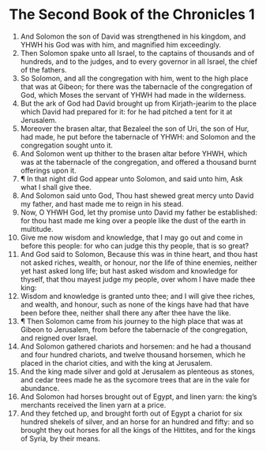 ﻿# The Second Book of the Chronicles 1
1. And Solomon the son of David was strengthened in his kingdom, and YHWH his God was with him, and magnified him exceedingly. 
2. Then Solomon spake unto all Israel, to the captains of thousands and of hundreds, and to the judges, and to every governor in all Israel, the chief of the fathers. 
3. So Solomon, and all the congregation with him, went to the high place that was at Gibeon; for there was the tabernacle of the congregation of God, which Moses the servant of YHWH had made in the wilderness. 
4. But the ark of God had David brought up from Kirjath-jearim to the place which David had prepared for it: for he had pitched a tent for it at Jerusalem. 
5. Moreover the brasen altar, that Bezaleel the son of Uri, the son of Hur, had made, he put before the tabernacle of YHWH: and Solomon and the congregation sought unto it. 
6. And Solomon went up thither to the brasen altar before YHWH, which was at the tabernacle of the congregation, and offered a thousand burnt offerings upon it. 
7. ¶ In that night did God appear unto Solomon, and said unto him, Ask what I shall give thee. 
8. And Solomon said unto God, Thou hast shewed great mercy unto David my father, and hast made me to reign in his stead. 
9. Now, O YHWH God, let thy promise unto David my father be established: for thou hast made me king over a people like the dust of the earth in multitude. 
10. Give me now wisdom and knowledge, that I may go out and come in before this people: for who can judge this thy people, that is so great? 
11. And God said to Solomon, Because this was in thine heart, and thou hast not asked riches, wealth, or honour, nor the life of thine enemies, neither yet hast asked long life; but hast asked wisdom and knowledge for thyself, that thou mayest judge my people, over whom I have made thee king: 
12. Wisdom and knowledge is granted unto thee; and I will give thee riches, and wealth, and honour, such as none of the kings have had that have been before thee, neither shall there any after thee have the like. 
13. ¶ Then Solomon came from his journey to the high place that was at Gibeon to Jerusalem, from before the tabernacle of the congregation, and reigned over Israel. 
14. And Solomon gathered chariots and horsemen: and he had a thousand and four hundred chariots, and twelve thousand horsemen, which he placed in the chariot cities, and with the king at Jerusalem. 
15. And the king made silver and gold at Jerusalem as plenteous as stones, and cedar trees made he as the sycomore trees that are in the vale for abundance. 
16. And Solomon had horses brought out of Egypt, and linen yarn: the king’s merchants received the linen yarn at a price. 
17. And they fetched up, and brought forth out of Egypt a chariot for six hundred shekels of silver, and an horse for an hundred and fifty: and so brought they out horses for all the kings of the Hittites, and for the kings of Syria, by their means. 
